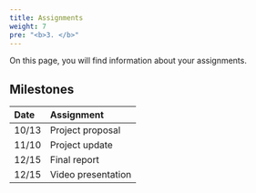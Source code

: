 ```yaml
---
title: Assignments
weight: 7
pre: "<b>3. </b>"
---
```


On this page, you will find information about your assignments.

## Milestones

| Date |  Assignment |
| :---  | :---  |
| 10/13 | Project proposal |
| 11/10 | Project update |
| 12/15 | Final report |
| 12/15 | Video presentation |
